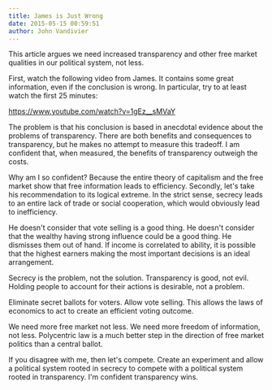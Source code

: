 ```yaml
---
title: James is Just Wrong
date: 2015-05-15 00:59:51
author: John Vandivier
---
```




This article argues we need increased transparency and other free market qualities in our political system, not less.

First, watch the following video from James. It contains some great information, even if the conclusion is wrong. In particular, try to at least watch the first 25 minutes:

https://www.youtube.com/watch?v=1gEz__sMVaY

The problem is that his conclusion is based in anecdotal evidence about the problems of transparency. There are both benefits and consequences to transparency, but he makes no attempt to measure this tradeoff. I am confident that, when measured, the benefits of transparency outweigh the costs.

Why am I so confident? Because the entire theory of capitalism and the free market show that free information leads to efficiency. Secondly, let's take his recommendation to its logical extreme. In the strict sense, secrecy leads to an entire lack of trade or social cooperation, which would obviously lead to inefficiency.

He doesn't consider that vote selling is a good thing. He doesn't consider that the wealthy having strong influence could be a good thing. He dismisses them out of hand. If income is correlated to ability, it is possible that the highest earners making the most important decisions is an ideal arrangement.

Secrecy is the problem, not the solution. Transparency is good, not evil. Holding people to account for their actions is desirable, not a problem.

Eliminate secret ballots for voters. Allow vote selling. This allows the laws of economics to act to create an efficient voting outcome.

We need more free market not less. We need more freedom of information, not less. Polycentric law is a much better step in the direction of free market politics than a central ballot.

If you disagree with me, then let's compete. Create an experiment and allow a political system rooted in secrecy to compete with a political system rooted in transparency. I'm confident transparency wins.